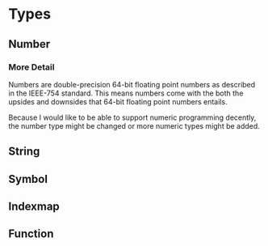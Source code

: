# Types

## Number

### More Detail

Numbers are double-precision 64-bit floating point numbers as described in the IEEE-754 standard. This means numbers come with the both the upsides and downsides that 64-bit floating point numbers entails.

Because I would like to be able to support numeric programming decently, the number type might be changed or more numeric types might be added.

## String

## Symbol

## Indexmap

## Function

